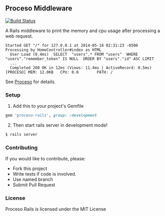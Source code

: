 Proceso Middleware
---
[![Build Status](https://travis-ci.org/bry4n/proceso-rails.svg?branch=master)](https://travis-ci.org/bry4n/proceso-rails)

A Rails middleware to print the memory and cpu usage after processing a web request.

```
Started GET "/" for 127.0.0.1 at 2014-05-18 02:31:23 -0500
Processing by HomeController#index as HTML
  User Load (0.4ms)  SELECT  "users".* FROM "users"  WHERE "users"."remember_token" IS NULL  ORDER BY "users"."id" ASC LIMIT
  ...
  Completed 200 OK in 12ms (Views: 11.4ms | ActiveRecord: 0.5ms)
[PROCESO] MEM: 12.0KB   CPU: 0.0        PATH: /
```


See [Proceso](https://github.com/bry4n/proceso) for details.

### Setup

1) Add this to your project's Gemfile

```ruby
gem 'proceso-rails', group: :development
```

2) Then start rails server in development mode!

```bash
$ rails server
```

### Contributing

If you would like to contribute, please:

* Fork this project
* Write tests if code is involved.
* Use named branch
* Submit Pull Request

### License

Proceso Rails is licensed under the MIT License
